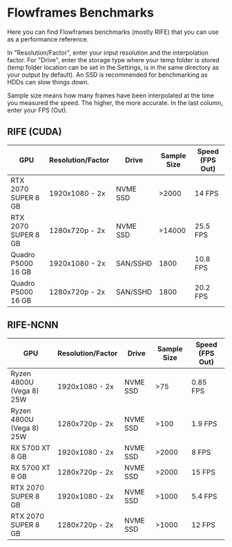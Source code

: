 # Flowframes Benchmarks

Here you can find Flowframes benchmarks (mostly RIFE) that you can use as a performance reference.

In "Resolution/Factor", enter your input resolution and the interpolation factor. For "Drive", enter the storage type where your temp folder is stored (temp folder location can be set in the Settings, is in the same directory as your output by default). An SSD is recommended for benchmarking as HDDs can slow things down.

Sample size means how many frames have been interpolated at the time you measured the speed. The higher, the more accurate. In the last column, enter your FPS (Out).

## RIFE (CUDA)

| GPU                 | Resolution/Factor | Drive    | Sample Size | Speed (FPS Out) |
| ------------------- | ----------------- | -------- | ----------- | --------------- |
| RTX 2070 SUPER 8 GB | 1920x1080 - 2x    | NVME SSD | \>2000      | 14 FPS          |
| RTX 2070 SUPER 8 GB | 1280x720p - 2x    | NVME SSD | \>14000     | 25.5 FPS        |
| Quadro P5000 16 GB  | 1920x1080 - 2x    | SAN/SSHD | 1800        | 10.8 FPS        |
| Quadro P5000 16 GB  | 1280x720p - 2x    | SAN/SSHD | 1800        | 20.2 FPS        |

## RIFE-NCNN

| GPU                      | Resolution/Factor | Drive    | Sample Size | Speed (FPS Out) |
| ------------------------ | ----------------- | -------- | ----------- | --------------- |
| Ryzen 4800U (Vega 8) 25W | 1920x1080 - 2x    | NVME SSD | \>75        | 0.85 FPS        |
| Ryzen 4800U (Vega 8) 25W | 1280x720p - 2x    | NVME SSD | \>100       | 1.9 FPS         |
| RX 5700 XT 8 GB          | 1920x1080 - 2x    | NVME SSD | \>2000      | 8 FPS           |
| RX 5700 XT 8 GB          | 1280x720p - 2x    | NVME SSD | \>2000      | 15 FPS          |
| RTX 2070 SUPER 8 GB      | 1920x1080 - 2x    | NVME SSD | \>1000      | 5.4 FPS         |
| RTX 2070 SUPER 8 GB      | 1280x720p - 2x    | NVME SSD | \>1000      | 12 FPS          |